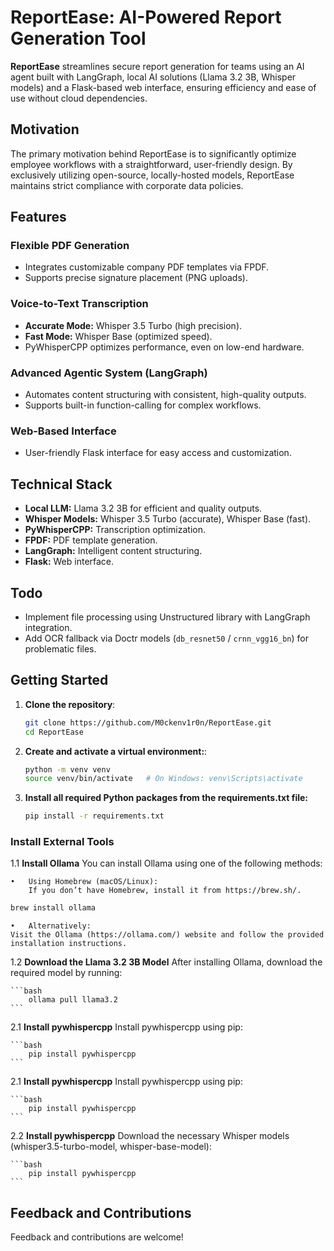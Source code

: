 # ReportEase: AI-Powered Report Generation Tool

**ReportEase** streamlines secure report generation for teams using an AI agent built with LangGraph, local AI solutions (Llama 3.2 3B, Whisper models) and a Flask-based web interface, ensuring efficiency and ease of use without cloud dependencies.

## Motivation

The primary motivation behind ReportEase is to significantly optimize employee workflows with a straightforward, user-friendly design. By exclusively utilizing open-source, locally-hosted models, ReportEase maintains strict compliance with corporate data policies.

## Features

### Flexible PDF Generation
- Integrates customizable company PDF templates via FPDF.
- Supports precise signature placement (PNG uploads).

### Voice-to-Text Transcription
- **Accurate Mode:** Whisper 3.5 Turbo (high precision).
- **Fast Mode:** Whisper Base (optimized speed).
- PyWhisperCPP optimizes performance, even on low-end hardware.

### Advanced Agentic System (LangGraph)
- Automates content structuring with consistent, high-quality outputs.
- Supports built-in function-calling for complex workflows.

### Web-Based Interface
- User-friendly Flask interface for easy access and customization.

## Technical Stack
- **Local LLM:** Llama 3.2 3B for efficient and quality outputs.
- **Whisper Models:** Whisper 3.5 Turbo (accurate), Whisper Base (fast).
- **PyWhisperCPP:** Transcription optimization.
- **FPDF:** PDF template generation.
- **LangGraph:** Intelligent content structuring.
- **Flask:** Web interface.

## Todo

- Implement file processing using Unstructured library with LangGraph integration.
- Add OCR fallback via Doctr models (`db_resnet50` / `crnn_vgg16_bn`) for problematic files.

## Getting Started

1. **Clone the repository**:
   ```bash
   git clone https://github.com/M0ckenv1r0n/ReportEase.git
   cd ReportEase

2. **Create and activate a virtual environment:**:
   ```bash
   python -m venv venv
   source venv/bin/activate   # On Windows: venv\Scripts\activate

3. **Install all required Python packages from the requirements.txt file:**
    ```bash
    pip install -r requirements.txt

### Install External Tools
1.1 **Install Ollama**
    You can install Ollama using one of the following methods:

    •	Using Homebrew (macOS/Linux):
        If you don’t have Homebrew, install it from https://brew.sh/.

   ```bash
   brew install ollama
   ```

    •	Alternatively:
    Visit the Ollama (https://ollama.com/) website and follow the provided installation instructions.

1.2 **Download the Llama 3.2 3B Model**
    After installing Ollama, download the required model by running:

    ```bash
        ollama pull llama3.2
    ```

2.1 **Install pywhispercpp**
    Install pywhispercpp using pip:

    ```bash
        pip install pywhispercpp
    ```

2.1 **Install pywhispercpp**
    Install pywhispercpp using pip:

    ```bash
        pip install pywhispercpp
    ```

2.2 **Install pywhispercpp**
    Download the necessary Whisper models (whisper3.5-turbo-model, whisper-base-model):

    ```bash
        pip install pywhispercpp
    ```

## Feedback and Contributions

Feedback and contributions are welcome!

